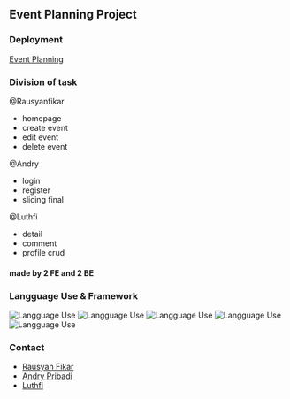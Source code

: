 ## Event Planning Project

### Deployment


[Event Planning](https://kapangih-event.vercel.app/)



### Division of task

@Rausyanfikar

- homepage
- create event
- edit event
- delete event


@Andry

- login
- register
- slicing final

@Luthfi

- detail
- comment
- profile crud


#### made by 2 FE and 2 BE

### Langguage Use & Framework

![Langguage Use](https://img.shields.io/badge/1.-NEXT-Success)
![Langguage Use](https://img.shields.io/badge/2.-JAVASCRIPT-important)
![Langguage Use](https://img.shields.io/badge/3.-TAILWIND-informational)
![Langguage Use](https://img.shields.io/badge/3.-HTML-muted)
![Langguage Use](https://img.shields.io/badge/3.-CSS-informational)


### Contact
- [Rausyan Fikar](https://github.com/Rausyanfikar)
- [Andry Pribadi](https://github.com/AndryPribadi)
- [Luthfi](https://github.com/luthfianwr)


